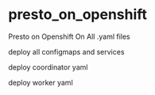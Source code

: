 # presto_on_openshift
Presto on Openshift On All .yaml files

deploy all configmaps and services

deploy coordinator yaml

deploy worker yaml
